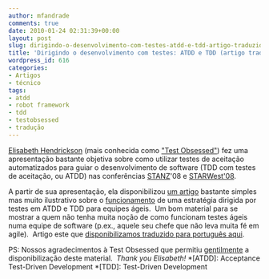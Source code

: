 ```yaml
---
author: mfandrade
comments: true
date: 2010-01-24 02:31:39+00:00
layout: post
slug: dirigindo-o-desenvolvimento-com-testes-atdd-e-tdd-artigo-traduzido
title: 'Dirigindo o desenvolvimento com testes: ATDD e TDD (artigo traduzido)'
wordpress_id: 616
categories:
- Artigos
- técnico
tags:
- atdd
- robot framework
- tdd
- testobsessed
- tradução
---
```


[Elisabeth Hendrickson](http://www.qualitytree.com/company/elisabeth/) (mais conhecida como ["Test Obsessed"](http://www.testobsessed.com)) fez uma apresentação bastante objetiva sobre como utilizar testes de aceitação automatizados para guiar o desenvolvimento de software (TDD com testes de aceitação, ou ATDD) nas conferências [STANZ](http://www.econference.com.au/Software-Testing-Australia-and-New-Zealand-STANZ.html)'08 e [STARWest'08](http://www.sqe.com/ConferenceArchive/StarWest2008/).

A partir de sua apresentação, ela disponibilizou [um artigo](http://testobsessed.com/wordpress/wp-content/uploads/2008/12/atddexample.pdf) bastante simples mas muito ilustrativo sobre o [funcionamento](http://www.infoq.com/news/2008/05/testobsessed-agile-auto-testing) de uma estratégia dirigida por testes em ATDD e TDD para equipes ágeis.  Um bom material para se mostrar a quem não tenha muita noção de como funcionam testes ágeis numa equipe de software (p.ex., aquele seu chefe que não leva muita fé em agile).  Artigo este que [disponibilizamos traduzido para português aqui](http://tasafo.files.wordpress.com/2010/01/dirigindo-o-desenvolvimento-com-testes-atdd-e-tdd.pdf).

PS: Nossos agradecimentos à Test Obsessed que permitiu [gentilmente](http://twitter.com/testobsessed/status/8124598110) a disponibilização deste material.  _Thank you Elisabeth!_
  *[ATDD]: Acceptance Test-Driven Development
  *[TDD]: Test-Driven Development
